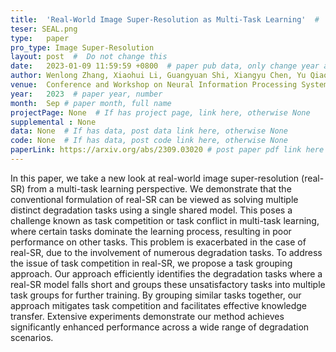 ```yaml
---
title:  'Real-World Image Super-Resolution as Multi-Task Learning'  #  Paper title, covered by ''
teser: SEAL.png
type:   paper
pro_type: Image Super-Resolution
layout: post  #  Do not change this
date:   2023-01-09 11:59:59 +0800  # paper pub data, only change year and month according to this format
author: Wenlong Zhang, Xiaohui Li, Guangyuan Shi, Xiangyu Chen, Yu Qiao, Xiao-Ming Wu, Chao Dong # authors information
venue:  Conference and Workshop on Neural Information Processing Systems(NeurIPS), 2023 #Where it be, ICCV and CVPR remove IEEE Conference on,
year:   2023  # paper year, number
month:  Sep # paper month, full name
projectPage: None  # If has project page, link here, otherwise None
supplemental : None
data: None  # If has data, post data link here, otherwise None
code: None  # If has data, post code link here, otherwise None
paperLink: https://arxiv.org/abs/2309.03020 # post paper pdf link here
---
```


In this paper, we take a new look at real-world image super-resolution (real-SR) from a multi-task learning perspective. We demonstrate that the conventional formulation of real-SR can be viewed as solving multiple distinct degradation tasks using a single shared model. This poses a challenge known as task competition or task conflict in multi-task learning, where certain tasks dominate the learning process, resulting in poor performance on other tasks. This problem is exacerbated in the case of real-SR, due to the involvement of numerous degradation tasks. To address the issue of task competition in real-SR, we propose a task grouping approach. Our approach efficiently identifies the degradation tasks where a real-SR model falls short and groups these unsatisfactory tasks into multiple task groups for further training. By grouping similar tasks together, our approach mitigates task competition and facilitates effective knowledge transfer. Extensive experiments demonstrate our method achieves significantly enhanced performance across a wide range of degradation scenarios.